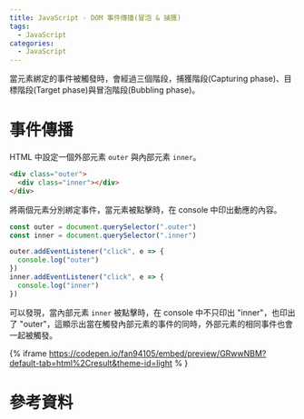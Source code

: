 ```yaml
---
title: JavaScript - DOM 事件傳播(冒泡 & 捕獲)
tags:
  - JavaScript
categories:
  - JavaScript
---
```


當元素綁定的事件被觸發時，會經過三個階段，捕獲階段(Capturing phase)、目標階段(Target phase)與冒泡階段(Bubbling phase)。

<!-- more -->

# 事件傳播

HTML 中設定一個外部元素 `outer` 與內部元素 `inner`。

```html
<div class="outer">
  <div class="inner"></div>
</div>
```

將兩個元素分別綁定事件，當元素被點擊時，在 console 中印出動應的內容。

```js
const outer = document.querySelector(".outer")
const inner = document.querySelector(".inner")

outer.addEventListener("click", e => {
  console.log("outer")
})
inner.addEventListener("click", e => {
  console.log("inner")
})
```

可以發現，當內部元素 `inner` 被點擊時，在 console 中不只印出 "inner"，也印出了 "outer"，這顯示出當在觸發內部元素的事件的同時，外部元素的相同事件也會一起被觸發。

{% iframe https://codepen.io/fan94105/embed/preview/GRwwNBM?default-tab=html%2Cresult&theme-id=light % }

# 參考資料
